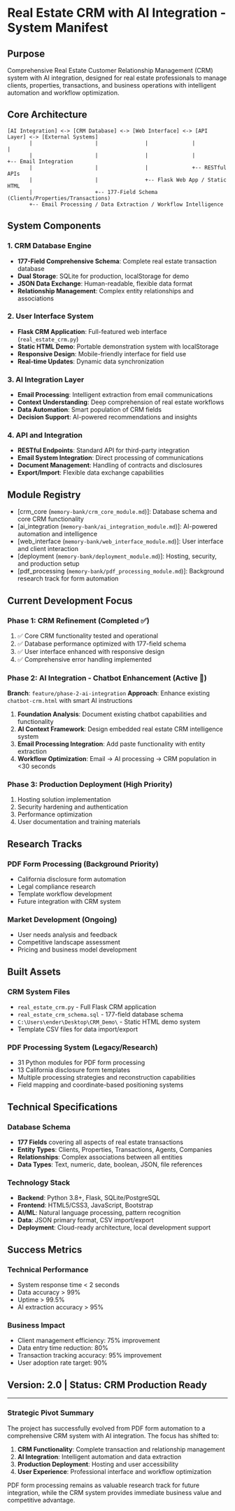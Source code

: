 # Real Estate CRM with AI Integration - System Manifest

## Purpose
Comprehensive Real Estate Customer Relationship Management (CRM) system with AI integration, designed for real estate professionals to manage clients, properties, transactions, and business operations with intelligent automation and workflow optimization.

## Core Architecture
```
[AI Integration] <-> [CRM Database] <-> [Web Interface] <-> [API Layer] <-> [External Systems]
       |                    |               |              |                     |
       |                    |               |              |                     +-- Email Integration
       |                    |               |              +-- RESTful APIs
       |                    |               +-- Flask Web App / Static HTML
       |                    +-- 177-Field Schema (Clients/Properties/Transactions)
       +-- Email Processing / Data Extraction / Workflow Intelligence
```

## System Components

### 1. CRM Database Engine
- **177-Field Comprehensive Schema**: Complete real estate transaction database
- **Dual Storage**: SQLite for production, localStorage for demo
- **JSON Data Exchange**: Human-readable, flexible data format
- **Relationship Management**: Complex entity relationships and associations

### 2. User Interface System
- **Flask CRM Application**: Full-featured web interface (`real_estate_crm.py`)
- **Static HTML Demo**: Portable demonstration system with localStorage
- **Responsive Design**: Mobile-friendly interface for field use
- **Real-time Updates**: Dynamic data synchronization

### 3. AI Integration Layer
- **Email Processing**: Intelligent extraction from email communications
- **Context Understanding**: Deep comprehension of real estate workflows
- **Data Automation**: Smart population of CRM fields
- **Decision Support**: AI-powered recommendations and insights

### 4. API and Integration
- **RESTful Endpoints**: Standard API for third-party integration
- **Email System Integration**: Direct processing of communications
- **Document Management**: Handling of contracts and disclosures
- **Export/Import**: Flexible data exchange capabilities

## Module Registry
- [crm_core (`memory-bank/crm_core_module.md`)]: Database schema and core CRM functionality
- [ai_integration (`memory-bank/ai_integration_module.md`)]: AI-powered automation and intelligence
- [web_interface (`memory-bank/web_interface_module.md`)]: User interface and client interaction
- [deployment (`memory-bank/deployment_module.md`)]: Hosting, security, and production setup
- [pdf_processing (`memory-bank/pdf_processing_module.md`)]: Background research track for form automation

## Current Development Focus

### Phase 1: CRM Refinement (Completed ✅)
1. ✅ Core CRM functionality tested and operational
2. ✅ Database performance optimized with 177-field schema
3. ✅ User interface enhanced with responsive design
4. ✅ Comprehensive error handling implemented

### Phase 2: AI Integration - Chatbot Enhancement (Active 🚀)
**Branch**: `feature/phase-2-ai-integration`
**Approach**: Enhance existing `chatbot-crm.html` with smart AI instructions

1. **Foundation Analysis**: Document existing chatbot capabilities and functionality
2. **AI Context Framework**: Design embedded real estate CRM intelligence system
3. **Email Processing Integration**: Add paste functionality with entity extraction
4. **Workflow Optimization**: Email → AI processing → CRM population in <30 seconds

### Phase 3: Production Deployment (High Priority)
1. Hosting solution implementation
2. Security hardening and authentication
3. Performance optimization
4. User documentation and training materials

## Research Tracks

### PDF Form Processing (Background Priority)
- California disclosure form automation
- Legal compliance research  
- Template workflow development
- Future integration with CRM system

### Market Development (Ongoing)
- User needs analysis and feedback
- Competitive landscape assessment
- Pricing and business model development

## Built Assets

### CRM System Files
- `real_estate_crm.py` - Full Flask CRM application
- `real_estate_crm_schema.sql` - 177-field database schema
- `C:\Users\ender\Desktop\CRM_Demo\` - Static HTML demo system
- Template CSV files for data import/export

### PDF Processing System (Legacy/Research)
- 31 Python modules for PDF form processing
- 13 California disclosure form templates
- Multiple processing strategies and reconstruction capabilities
- Field mapping and coordinate-based positioning systems

## Technical Specifications

### Database Schema
- **177 Fields** covering all aspects of real estate transactions
- **Entity Types**: Clients, Properties, Transactions, Agents, Companies
- **Relationships**: Complex associations between all entities
- **Data Types**: Text, numeric, date, boolean, JSON, file references

### Technology Stack
- **Backend**: Python 3.8+, Flask, SQLite/PostgreSQL
- **Frontend**: HTML5/CSS3, JavaScript, Bootstrap
- **AI/ML**: Natural language processing, pattern recognition
- **Data**: JSON primary format, CSV import/export
- **Deployment**: Cloud-ready architecture, local development support

## Success Metrics

### Technical Performance
- System response time < 2 seconds
- Data accuracy > 99%
- Uptime > 99.5%
- AI extraction accuracy > 95%

### Business Impact
- Client management efficiency: 75% improvement
- Data entry time reduction: 80%
- Transaction tracking accuracy: 95% improvement
- User adoption rate target: 90%

## Version: 2.0 | Status: CRM Production Ready

---

### Strategic Pivot Summary
The project has successfully evolved from PDF form automation to a comprehensive CRM system with AI integration. The focus has shifted to:

1. **CRM Functionality**: Complete transaction and relationship management
2. **AI Integration**: Intelligent automation and data extraction
3. **Production Deployment**: Hosting and user accessibility
4. **User Experience**: Professional interface and workflow optimization

PDF form processing remains as valuable research track for future integration, while the CRM system provides immediate business value and competitive advantage.